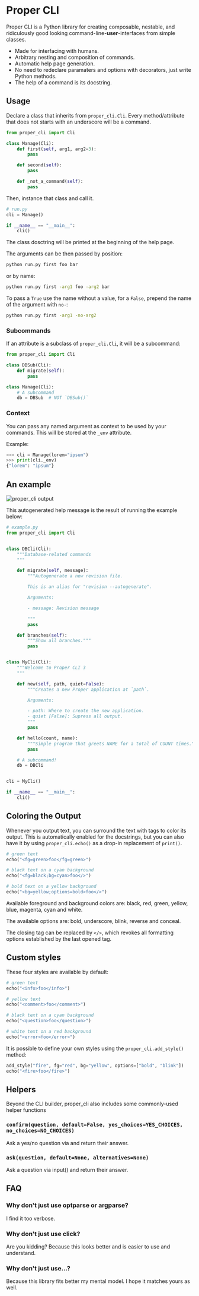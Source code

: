 # Proper CLI

Proper CLI is a Python library for creating composable, nestable, and ridiculously good looking command-line-**user**-interfaces from simple classes.

- Made for interfacing with humans.
- Arbitrary nesting and composition of commands.
- Automatic help page generation.
- No need to redeclare paramaters and options with decorators, just write Python methods.
- The help of a command is its docstring.


## Usage

Declare a class that inherits from `proper_cli.Cli`. Every method/attribute that does not starts with an underscore will be a command.

```python
from proper_cli import Cli

class Manage(Cli):
    def first(self, arg1, arg2=3):
        pass

    def second(self):
        pass

    def _not_a_command(self):
        pass
```

Then, instance that class and call it.

```python
# run.py
cli = Manage()

if __name__ == "__main__":
    cli()
```

The class dosctring will be printed at the beginning of the help page.

The arguments can be then passed by position:

```bash
python run.py first foo bar
```

or by name:

```bash
python run.py first -arg1 foo -arg2 bar
```

To pass a `True` use the name without a value, for a `False`, prepend the name of the argument with `no-`:

```bash
python run.py first -arg1 -no-arg2
```


### Subcommands

If an attribute is a subclass of `proper_cli.Cli`, it will be a subcommand:

```python
from proper_cli import Cli

class DBSub(Cli):
    def migrate(self):
        pass

class Manage(Cli):
    # A subcommand
    db = DBSub  # NOT `DBSub()`
```

### Context

You can pass any named argument as context to be used by your commands. This will be stored at the `_env` attribute.

Example:

```python
>>> cli = Manage(lorem="ipsum")
>>> print(cli._env)
{"lorem": "ipsum"}
```


## An example

![proper_cli output](https://raw.githubusercontent.com/jpsca/proper_cli/master/output.png)

This autogenerated help message is the result of running the example below:

```python
# example.py
from proper_cli import Cli


class DBCli(Cli):
    """Database-related commands
    """

    def migrate(self, message):
        """Autogenerate a new revision file.

        This is an alias for "revision --autogenerate".

        Arguments:

        - message: Revision message

        """
        pass

    def branches(self):
        """Show all branches."""
        pass


class MyCli(Cli):
    """Welcome to Proper CLI 3
    """

    def new(self, path, quiet=False):
        """Creates a new Proper application at `path`.

        Arguments:

        - path: Where to create the new application.
        - quiet [False]: Supress all output.
        """
        pass

    def hello(count, name):
        """Simple program that greets NAME for a total of COUNT times."""
        pass

    # A subcommand!
    db = DBCli


cli = MyCli()

if __name__ == "__main__":
    cli()

```


## Coloring the Output

Whenever you output text, you can surround the text with tags to color its output.
This is automatically enabled for the docstrings, but you can also have it by using `proper_cli.echo()`
as a drop-in replacement of `print()`.

```python
# green text
echo("<fg=green>foo</fg=green>")

# black text on a cyan background
echo("<fg=black;bg=cyan>foo</>")

# bold text on a yellow background
echo("<bg=yellow;options=bold>foo</>")
```

Available foreground and background colors are: black, red, green, yellow, blue, magenta, cyan and white.

The available options are: bold, underscore, blink, reverse and conceal.

The closing tag can be replaced by `</>`, which revokes all formatting options established by the last opened tag.


## Custom styles

These four styles are available by default:

```python
# green text
echo("<info>foo</info>")

# yellow text
echo("<comment>foo</comment>")

# black text on a cyan background
echo("<question>foo</question>")

# white text on a red background
echo("<error>foo</error>")
```

It is possible to define your own styles using the `proper_cli.add_style()` method:

```python
add_style("fire", fg="red", bg="yellow", options=["bold", "blink"])
echo("<fire>foo</fire>")
```


## Helpers

Beyond the CLI builder, proper_cli also includes some commonly-used helper functions

### `confirm(question, default=False, yes_choices=YES_CHOICES, no_choices=NO_CHOICES)`

Ask a yes/no question via and return their answer.

### `ask(question, default=None, alternatives=None)`

Ask a question via input() and return their answer.


## FAQ

### Why don't just use optparse or argparse?

I find it too verbose.

### Why don't just use click?

Are you kidding? Because this looks better and is easier to use and understand.

### Why don't just use...?

Because this library fits better my mental model. I hope it matches yours as well.
